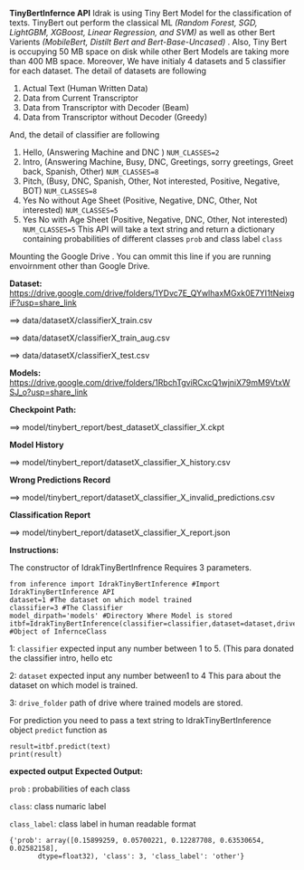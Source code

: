 **TinyBertInfernce API**
Idrak is using Tiny Bert Model for the classification of texts. TinyBert out perform the classical ML *(Random Forest, SGD, LightGBM, XGBoost, Linear Regression, and SVM)* as well as other Bert Varients *(MobileBert, Distilt Bert and Bert-Base-Uncased)* . Also, Tiny Bert is occupying 50 MB space on disk while other Bert Models are taking more than 400 MB space. 
Moreover, We have initialy 4 datasets and 5 classifier for each dataset. 
The detail of datasets are following
1.   Actual Text (Human Written Data)
2.   Data from Current Transcriptor
3.   Data from Transcriptor with Decoder (Beam)
4.   Data from Transcriptor without Decoder (Greedy)


And, the detail of classifier are following

1.  Hello, (Answering Machine and DNC ) `NUM_CLASSES=2`
2.  Intro, (Answering Machine, Busy, DNC, Greetings, sorry greetings, Greet back, Spanish, Other) `NUM_CLASSES=8`
3.  Pitch, (Busy, DNC, Spanish, Other, Not interested, Positive, Negative, BOT) `NUM_CLASSES=8`
4.  Yes No without Age Sheet (Positive, Negative, DNC, Other, Not interested) `NUM_CLASSES=5`
5.  Yes No with Age Sheet (Positive, Negative, DNC, Other, Not interested) `NUM_CLASSES=5`
This API will take a text string and return a dictionary containing probabilities of different classes `prob` and class label `class`

Mounting the Google Drive . You can ommit this line if you are running envoirnment other than Google Drive.

**Dataset:** https://drive.google.com/drive/folders/1YDvc7E_QYwlhaxMGxk0E7YI1tNeixgiF?usp=share_link 

==> data/datasetX/classifierX_train.csv 

==> data/datasetX/classifierX_train_aug.csv 

==> data/datasetX/classifierX_test.csv

**Models:** https://drive.google.com/drive/folders/1RbchTgviRCxcQ1wjniX79mM9VtxWSJ_o?usp=share_link 

**Checkpoint Path:**

==> model/tinybert_report/best_datasetX_classifier_X.ckpt

**Model History**

==> model/tinybert_report/datasetX_classifier_X_history.csv

**Wrong Predictions Record**

==> model/tinybert_report/datasetX_classifier_X_invalid_predictions.csv

**Classification Report**

==> model/tinybert_report/datasetX_classifier_X_report.json

**Instructions:**

The constructor of IdrakTinyBertInfrence Requires 3 parameters.
```
from inference import IdrakTinyBertInference #Import IdrakTinyBertInference API
dataset=1 #The dataset on which model trained
classifier=3 #The Classifier
model_dirpath='models' #Directory Where Model is stored
itbf=IdrakTinyBertInference(classifier=classifier,dataset=dataset,drive_folder=model_dirpath) #Object of InfernceClass
```
1: `classifier`  expected input any number between 1 to 5. (This para donated the classifier intro, hello etc

2: `dataset` expected input any number between1 to 4 
This para about the dataset on which model is trained. 

3: `drive_folder` path of drive where trained models are stored.

For prediction you need to pass a text string to IdrakTinyBertInference object `predict` function as
```
result=itbf.predict(text)
print(result)
```
**expected output**
**Expected Output:**

`prob` : probabilities of each class

`class`: class numaric label

`class_label`: class label in human readable format
```
{'prob': array([0.15899259, 0.05700221, 0.12287708, 0.63530654, 0.02582158],
       dtype=float32), 'class': 3, 'class_label': 'other'}
```
